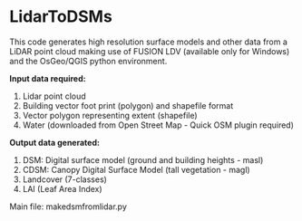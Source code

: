 # LidarToDSMs

This code generates high resolution surface models and other data from a LiDAR point cloud making use of FUSION LDV (available only for Windows) and the OsGeo/QGIS python environment.


**Input data required:**
1. Lidar point cloud
2. Building vector foot print (polygon) and shapefile format
3. Vector polygon representing extent (shapefile)
4. Water (downloaded from Open Street Map - Quick OSM plugin required)


**Output data generated:**
1. DSM: Digital surface model (ground and building heights - masl)
2. CDSM: Canopy Digital Surface Model (tall vegetation - magl)
3. Landcover (7-classes)
4. LAI (Leaf Area Index)

Main file: makedsmfromlidar.py
